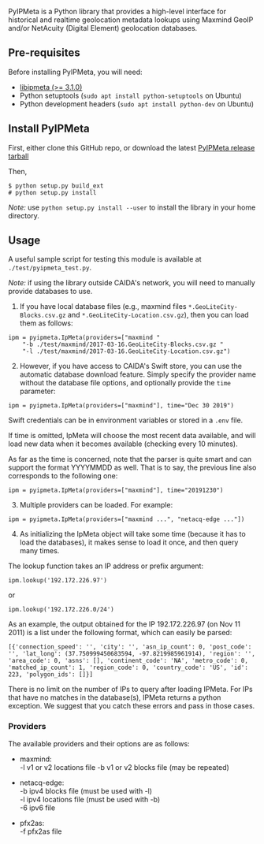 PyIPMeta is a Python library that provides a high-level interface for
historical and realtime geolocation metadata lookups using Maxmind
GeoIP and/or NetAcuity (Digital Element) geolocation databases.

## Pre-requisites
Before installing PyIPMeta, you will need:
  - [libipmeta (>= 3.1.0)](https://github.com/CAIDA/libipmeta)
  - Python setuptools (`sudo apt install python-setuptools` on Ubuntu)
  - Python development headers (`sudo apt install python-dev` on Ubuntu)

## Install PyIPMeta

First, either clone this GitHub repo, or download the latest
[PyIPMeta release tarball](https://github.com/CAIDA/pyipmeta/releases)

Then,

 ```
 $ python setup.py build_ext
 # python setup.py install
 ```

_Note:_ use `python setup.py install --user` to install the library in
your home directory.

## Usage

A useful sample script for testing this module is available at
`./test/pyipmeta_test.py`.

_Note:_ if using the library outside CAIDA's network, you will need to
manually provide databases to use.

1. If you have local database files (e.g., maxmind files
`*.GeoLiteCity-Blocks.csv.gz` and `*.GeoLiteCity-Location.csv.gz`),
then you can load them as follows:

```
ipm = pyipmeta.IpMeta(providers=["maxmind "
    "-b ./test/maxmind/2017-03-16.GeoLiteCity-Blocks.csv.gz "
    "-l ./test/maxmind/2017-03-16.GeoLiteCity-Location.csv.gz")
```

2.  However, if you have access to CAIDA's Swift store, you can use the
automatic database download feature.
Simply specify the provider name without the database file options, and
optionally provide the `time` parameter:

```ipm = pyipmeta.IpMeta(providers=["maxmind"], time="Dec 30 2019")```

Swift credentials can be in environment variables or stored in a `.env` file.

If time is omitted, IpMeta will choose the most recent data available, and
will load new data when it becomes available (checking every 10 minutes).

As far as the time is concerned, note that the parser is quite smart
and can support the format YYYYMMDD as well. That is to say, the
previous line also corresponds to the following one:

```ipm = pyipmeta.IpMeta(providers=["maxmind"], time="20191230")```

3. Multiple providers can be loaded.  For example:

```ipm = pyipmeta.IpMeta(providers=["maxmind ...", "netacq-edge ..."])```

4. As initializing the IpMeta object will take some time (because it
has to load the databases), it makes sense to load it once, and then
query many times.

The lookup function takes an IP address or prefix argument:

```ipm.lookup('192.172.226.97')```

or

```ipm.lookup('192.172.226.0/24')```

As an example, the output obtained for the IP 192.172.226.97 (on Nov
11 2011) is a list under the following format, which can easily be
parsed:

```[{'connection_speed': '', 'city': '', 'asn_ip_count': 0, 'post_code': '', 'lat_long': (37.750999450683594, -97.8219985961914), 'region': '', 'area_code': 0, 'asns': [], 'continent_code': 'NA', 'metro_code': 0, 'matched_ip_count': 1, 'region_code': 0, 'country_code': 'US', 'id': 223, 'polygon_ids': []}]```

There is no limit on the number of IPs to query after loading IPMeta. For IPs
that have no matches in the database(s), IPMeta returns a python exception. We
suggest that you catch these errors and pass in those cases.


### Providers

The available providers and their options are as follows:

- maxmind:  
  -l <file>   v1 or v2 locations file
  -b <file>   v1 or v2 blocks file (may be repeated)  

- netacq-edge:  
  -b <file>   ipv4 blocks file (must be used with -l)  
  -l <file>   ipv4 locations file (must be used with -b)  
  -6 <file>   ipv6 file  

- pfx2as:  
  -f          pfx2as file  

